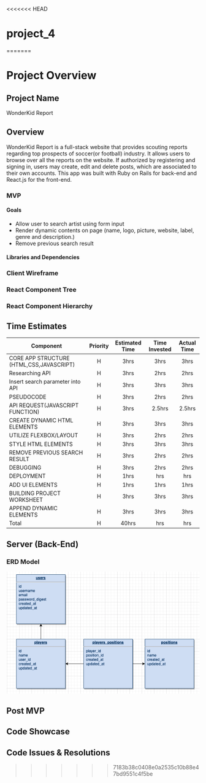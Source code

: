 <<<<<<< HEAD
# project_4

=======
# Project Overview

## Project Name

WonderKid Report


## Overview

 WonderKid Report is a full-stack website that provides scouting reports regarding top prospects of soccer(or football) industry. It allows users to browse over all the reports on the website. If authorized by registering and signing in, users may create, edit and delete posts, which are associated to their own accounts. This app was built with Ruby on Rails for back-end and React.js for the front-end.
 
### MVP

#### Goals

- Allow user to search artist using form input
- Render dynamic contents on page (name, logo, picture, website, label, genre and description.)
- Remove previous search result

#### Libraries and Dependencies  

### Client Wireframe

### React Component Tree

### React Component Hierarchy

## Time Estimates

| Component | Priority | Estimated Time | Time Invested | Actual Time |
| --- | :---: |  :---: | :---: | :---: |
| CORE APP STRUCTURE (HTML,CSS,JAVASCRIPT) | H | 3hrs| 3hrs | 3hrs |
| Researching API | H | 3hrs| 2hrs | 2hrs |
| Insert search parameter into API | H | 3hrs| 3hrs | 3hrs |
| PSEUDOCODE | H | 3hrs| 2hrs | 2hrs |
| API REQUEST(JAVASCRIPT FUNCTION) | H | 3hrs| 2.5hrs | 2.5hrs |
| CREATE DYNAMIC HTML ELEMENTS | H | 3hrs| 3hrs | 3hrs |
| UTILIZE FLEXBOX/LAYOUT | H | 3hrs| 2hrs | 2hrs |
| STYLE HTML ELEMENTS | H | 3hrs| 3hrs | 3hrs |
| REMOVE PREVIOUS SEARCH RESULT | H | 3hrs| 2hrs | 2hrs |
| DEBUGGING | H | 3hrs| 2hrs | 2hrs |
| DEPLOYMENT | H | 1hrs| hrs | hrs |
| ADD UI ELEMENTS | H | 1hrs| 1hrs | 1hrs |
| BUILDING PROJECT WORKSHEET | H | 3hrs| 3hrs | 3hrs |
| APPEND DYNAMIC ELEMENTS | H | 3hrs| 3hrs | 3hrs |
| Total | H | 40hrs| hrs | hrs |

## Server (Back-End)

### ERD Model
![Wireframe](./assets/ERD_p4.png)

## Post MVP



## Code Showcase
 

## Code Issues & Resolutions
>>>>>>> 7183b38c0408e0a2535c10b88e47bd9551c4f5be
